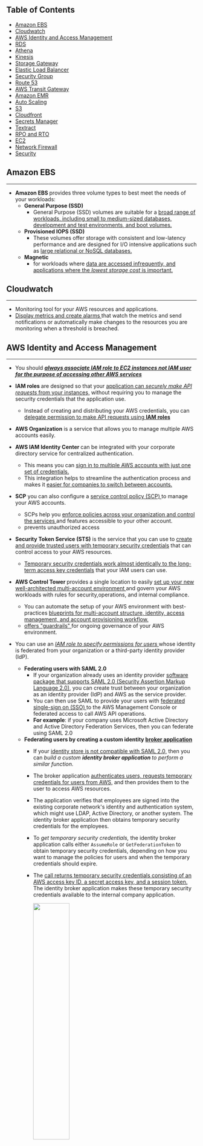 ## Table of Contents
- [Amazon EBS](#amazon-ebs)
- [Cloudwatch](#cloudwatch)
- [AWS Identity and Access Management](#aws-identity-and-access-management)
- [RDS](#rds)
- [Athena](#athena)
- [Kinesis](#kinesis)
- [Storage Gateway](#storage-gateway)
- [Elastic Load Balancer](#elastic-load-balancer)
- [Security Group](#security-group)
- [Route 53](#route-53)
- [AWS Transit Gateway](#aws-transit-gateway)
- [Amazon EMR](#amazon-emr)
- [Auto Scaling](#auto-scaling)
- [S3](#s3)
- [Cloudfront](#cloudfront)
- [Secrets Manager](#secrets-manager)
- [Textract](#textract)
- [RPO and RTO](#rpo-and-rto)
- [EC2](#ec2)
- [Network Firewall](#network-firewall)
- [Security](#security)
## Amazon EBS
---

- <b> Amazon EBS </b> provides three volume types to best meet the needs of your workloads: 
    - <b> General Purpose (SSD) </b>
        - General Purpose (SSD) volumes are suitable for a <ins>broad range of workloads, including small to medium-sized databases, development and test environments, and boot volumes.</ins>
    - <b> Provisioned IOPS (SSD) </b>
        - These volumes offer storage with consistent and low-latency performance and are designed for I/O intensive applications such as <ins>large relational or NoSQL databases. </ins>
    - <b>Magnetic</b>
        - for workloads where <ins>data are accessed infrequently, and applications where the <i>lowest storage cost</i> is important. </ins>

## Cloudwatch
---
- Monitoring tool for your AWS resources and applications.
- <ins> Display metrics and create alarms </ins> that watch the metrics and send notifications or automatically make changes to the resources you are monitoring when a threshold is breached.

## AWS Identity and Access Management
---
- You should <ins> <i><strong>always associate IAM role to EC2 instances not IAM user for the purpose of accessing other AWS services </ins> </i></strong>
- <strong> IAM roles </strong> are designed so that your <ins>application can <i>securely make API requests</i> from your instances,</ins> without requiring you to manage the security credentials that the application use.
    - Instead of creating and distributing your AWS credentials, you can <ins>delegate permission to make API requests using <strong>IAM roles</strong></ins>
- <strong>AWS Organization</strong> is a service that allows you to manage multiple AWS accounts easily.
 - <strong>AWS IAM Identity Center </strong> can be integrated with your corporate directory service for centralized authentication. 
    - This means you can <ins>sign in to multiple AWS accounts with just one set of credentials.</ins> 
    - This integration helps to streamline the authentication process and makes it <ins>easier for companies to switch between accounts.</ins>
- <strong>SCP</strong> you can also configure a <ins>service control policy (SCP) </ins>to manage your AWS accounts.
    - SCPs help you <ins> enforce policies across your organization and control the services </ins> and features accessible to your other account.
    - prevents unauthorized access

- <strong>Security Token Service (STS)</strong> is the service that you can use to <ins>create and provide trusted users with temporary security credentials</ins> that can control access to your AWS resources. 
    - <ins>Temporary security credentials work almost identically to the long-term access key credentials</ins> that your IAM users can use.
- <strong> AWS Control Tower </strong> provides a single location to easily <ins> set up your new well-architected multi-account environment </ins> and govern your AWS workloads with rules for security,operations, and internal compliance. 
    - You can automate the setup of your AWS environment with best-practices <ins>blueprints for multi-account structure, identity, access management, and account provisioning workflow. </ins>
    - <ins> offers "guardrails" </ins> for ongoing governance of your AWS environment.
- You can use an <i><ins>IAM role to specify permissions for users </ins></i> whose identity is federated from your organization or a third-party identity provider (IdP).
    - <b>Federating users with SAML 2.0</b>
        - If your organization already uses an identity provider <ins>software package that supports SAML 2.0 (Security Assertion Markup Language 2.0)</ins>, you can create trust between your organization as an identity provider (IdP) and AWS as the service provider. 
        - You can then use SAML to provide your users with <ins>federated single-sign on (SSO) </ins>to the AWS Management Console or federated access to call AWS API operations. 
        - <b>For example</b>: if your company uses Microsoft Active Directory and Active Directory Federation Services, then you can federate using SAML 2.0
    - <b>Federating users by creating a custom identity <ins>broker application</ins></b>
        - If your <ins>identity store is not compatible with SAML 2.0,</ins> then you can <i>build a custom <b>identity broker application </b> to perform a similar function. </i>
        - The broker application <ins>authenticates users, requests temporary credentials for users from AWS,</ins> and then provides them to the user to access AWS resources.
        - The application verifies that employees are signed into the existing corporate network's identity and authentication system, which might use LDAP, Active Directory, or another system. The identity broker application then obtains temporary security credentials for the employees.
        - To <i>get temporary security credentials, </i>the identity broker application calls either `AssumeRole` or `GetFederationToken` to obtain temporary security credentials, depending on how you want to manage the policies for users and when the temporary credentials should expire.
        - The <ins>call returns temporary security credentials consisting of an AWS access key ID, a secret access key, and a session token.</ins> The identity broker application makes these temporary security credentials available to the internal company application. 

            <img src="./images/Overview/broker-application.jpg" width="47%" height="40%"/>
        - This scenario has the following attributes:

            - The identity broker application has permissions to access IAM's token service (STS) API to create temporary security credentials.

            - The identity broker application is able to verify that employees are authenticated within the existing authentication system.

            - Users are able to get a temporary URL that gives them access to the AWS Management Console (which is referred to as single sign-on).

## RDS
---
- Supports <b>Aurora, MySQL, MariaDB, PostgreSQL, Oracle, Microsoft SQL Server.</b>
- <b>DB Instance </b>
    - For production OLTP use cases, use <b>Multi-AZ deployments </b> for <ins>enhanced fault tolerance with Provisioned <i>IOPS</ins> </i>storage for fast and predictable performance.
        - You can use PIOPS storage with Read Replicas for MySQL, MariaDB or PostgreSQL.
    - <b> Magnetic </b>
        - Doesn’t allow you to scale storage when using the SQL Server database engine.
            - Doesn’t support elastic volumes.
            - Limited to a maximum size of 3 TiB.
            - Limited to a maximum of 1,000 IOPS.
- RDS automatically performs a failover in the event of any of the following:
    1. Loss of availability in primary Availability Zone.
    2. Loss of network connectivity to primary.
    3. Compute unit failure on primary.
    4. Storage failure on primary.


## Athena
---
- An interactive query service that makes it easy to analyze data directly in Amazon S3 and other data sources using SQL.
- <i>Serverless</i>
- Has a <ins>built-in query editor.</ins>
- highly available and durable
-  <ins>integrates with <b>Amazon QuickSight </b></ins> for easy data visualization.
- retains query history for 45 days.
- You pay only for the queries that you run. You are charged based on the amount of data scanned by each query.
- There are 2 types of cost controls:
    - <b> Per-query limit </b> 
        - specifies a threshold for the total amount of data scanned per query. 
        - Any query running in a workgroup is <ins>canceled once it exceeds the specified limit</ins>. 
        - Only one per-query limit can be created
    - <b>Per-workgroup limit</b> 
        - this limits the total amount of data scanned by all queries running within a specific time frame. 

## Kinesis
---
- A fully managed AWS service that you can use to stream <ins> live video from devices to the AWS Cloud</ins>, or build applications for <strong> real-time video processing or batch-oriented video analytics.</strong>
- Amazon Kinesis Data Streams enables real-time processing of streaming big data. It provides ordering of records, as well as the ability to read and/or replay records in the same order to multiple Amazon Kinesis Applications
- A Kinesis data stream is a set of <ins>shards that has a sequence of data records </ins>, and each data record has a <strong>sequence number </strong>that is assigned by Kinesis Data Streams. 
    - Kinesis <ins>can also easily handle the high volume of messages</ins> being sent to the service.
    - durable
    - no missing of messages

## Storage Gateway
---

- Connects an on-premise software appliance with cloud-based storage to <ins>provide seamless integration with data security features between your <b>on-premises IT environment and the AWS storage infrastructure.</b></ins>
- You can use the service to store data in the AWS cloud for scalable and cost-effective storage that helps maintain
- It stores files as native S3 objects, archives virtual tapes in Amazon Glacier and stores EBS snapshots generated by the Volume Gateway with Amazon EBS.

    <img src="./images/Overview/storage-gateway.jpg" width="87%"/>

## Elastic Load Balancer 
---
- Distributes incoming application or network traffic across multiple targets, such as EC2 instances containers (ECS), Lambda functions and IP addresses in multiple Availability zones


## Security Group
---

- A security group acts as a virtual firewall for your instance to control inbound and outbound traffic.
     
     <img src="./images/Overview/security-group.jpg" width="87%"/>

## Route 53
---

- A highly available and scalable Domain Name System (DNS) web service used for domain registration, DNS routing and health checking


## AWS Transit Gateway
---

- A networking service that uses a hub and spoke model to connect the on-premises data centers and Amazon VPCs to a <ins><em>Single Gateway.</em></ins>
- With this service, customers only have to create and manage  <ins><em><strong>a single connection from the central gateway into each on-premises data center</ins></em></strong>
- <strong>Features</strong>:
    - <strong>Inter-region peering </strong>
        - allows customers to route traffic
        - easy and cost-effective way
    - <strong> Multicast </strong>
        - allows customers to have fine-grain control on who can consume and produce multicast traffic
    - <strong>Automated provisioning </strong>
        - customers can automatically identify the Site-to-site VPN connections and on-premises resources with which they are associated using AWS Transit Gateway

## Amazon EMR
---
- EMR (Elastic MapReduce)
- A managed cluster that <ins>simplifies running big data frameworks </ins>like Apache Hadoop and Apache Spark on AWS to process and analyze vast amounts of data.
- You can process data for analytics purposes and business intelligence workloads using EMR together with Apache Hive and Apache Pig
- You can <ins><em>use EMR to move large amounts of data in and out of other AWS data stores </em></ins> and databases like S3 and DynamoDB

    <img src="./images/Overview/emr.jpg" width="87%"/>

## Auto Scaling 
---
- Configure automatic scaling for the AWS resources quickly through a scaling plan that uses <strong> Dynamic Scaling </strong>and <strong>Predictive scaling </strong>.
- <strong><em>Useful for </em></strong>:
    - Cyclical traffic such as high use of resources during regular business hours and low use of resources
    - On and Off traffic such as <ins>batch processing, testing and periodic analysis </ins> 
    - Variable traffic patterns, such as software for <ins>marketing growth with periods of spiky growth </ins>
- <Strong>Dynamic Scaling</strong>
    - To add and remove capacity for resources to maintain resource at target value
- <Strong>Predictive Scaling</strong>
    - To forecast the future load demands by analyzing your historical records for a metric 
    - <ins>Allows schedule scaling </ins> by adding or removing capacity and controls maximum capacity
    - <ins><em> <strong>Only available for EC2 scaling groups </ins></em></strong>

## S3
---
- <strong>Server-side encryption (SSE)</strong> is about data encryption at rest-that is, Amazon S3 encrypts your data at the object level as it writes it to disks in its data centers and decrypts it for you when you access it.
    <img src="./images/Overview/server-side-encryption.jpg" width="87%"/>
    - You have three mutually exclusive options depending on how you choose to manage the encryption keys:

        1.<strong>Amazon S3-Managed Keys (SSE-S3) </strong>

        2. <strong>AWS KMS-Managed Keys (SSE-KMS)</strong>

        3. <strong>Customer-Provided Keys (SSE-C)</strong>
    - <strong> S3-Managed Encryption Keys (SSE-S3)</strong>
        - Amazon S3 will <ins>encrypt each object with a unique key</ins> and as an additional safeguard,<ins> it encrypts the key itself with a master key that it<strong> rotates regularly. </strong></ins>
    - <strong> SSE-AES </strong> S3 handles the key, uses AES-256 algorithm 
        - one of the strongest block ciphers available, 256-bit Advanced Encryption Standard (AES-256), to encrypt your data.
        <img src="./images/Overview/aes-256.jpg" width="57%"/>
- <strong>Client-side Encryption </strong>using
    1. AWS KMS-managed customer master key
    2. client-side master key
- <strong>Cross-Account Access</strong>
You can provide another AWS account access to an object that is stored in an S3 bucket. 
    - These are the methods on how to grant cross-account access to objects that are stored in your own Amazon S3 bucket:
        - <strong>Resource-based policies and IAM policies </strong> 
        - <strong>Resource-based Access Control List (ACL) and IAM policies </strong>

    - Cross-account IAM roles for programmatic and console access to S3 bucket objects
    - <ins> Supports failover controls for S3 Multi-Region access points.</ins>
- <strong>Requester Pays Buckets </strong> 
    - Bucket owners pay for all of the Amazon S3 storage and data transfer costs associated with their bucket.

## CloudFront
---



## Secrets Manager 
---

- Helps to <ins> <i> manage, retrieve and <strong>rotate database credentials,</strong> application credentials, OAuth tokens, API keys and other secrets throughout their lifecycles 
</ins></i>
- Helps to <ins> improve security posture </ins>, because you <ins><strong>no longer need hard-coded credentials</strong> </ins> in application source code.
    - Storing the credentials in Secrets Manager helps avoid possible compromise by anyone who can inspect the application or the components. 
    - Replace hard-coded credentials with a runtime call to the Secrets Manager service to retrieve credentials with a runtime call to the Secrets Manager service to retrieve credentials dynamically when you need them. 

## Textract
---
- A fully managed document analysis service for detecting and extracting information from scanned documents
- Return extracted data as key-value pairs (e.g. Name: John Doe)
- Supports virtually any type of documents
- Pricing
    - Pay for what you use 
    - Charges vary for Detect Document Text API and Analyze Document API with the later being more expensive

## RPO and RTO
---

- RTO (Recovery Time Object)
    - measures how quickly the application should be available after an outage
- RPO (Recovery Point Object)
    - refers to how much data loss can the application can tolerate

<img src="./images/Overview/rto-rpo.jpg" width="87%"/>
    
    - Data loss is measured from most recent backup to the point of disaster. Downtime is measured from the point of disaster until fully recovered and available for service.

## EC2
---


---
## Network Firewall
---
- AWS Network Firewall supports domain name stateful network traffic inspection
- Can create <ins>allow lists and deny lists </ins> with domain names that the stateful rules engine looks for in network traffic
- AWS Network Firewall is a <ins>stateful, managed network firewall and intrusion detection and prevention service for your virtual private cloud (VPC)</ins> that you created in Amazon Virtual Private Cloud (Amazon VPC).
    - With Network Firewall, <ins>you can filter traffic at the perimeter of your VPC. </ins>
    - This includes filtering traffic going to and coming from an internet gateway, NAT gateway, or over VPN or AWS Direct Connect. 
- Network Firewall uses the open source intrusion prevention system (IPS), Suricata, for stateful inspection. Network Firewall supports Suricata compatible rules.
---
## Security
---
- The security pillar includes the ability to protect data, systems, and assets to take advantage of cloud technologies to improve security

- <strong>Zero Trust</strong> security is a model where application <ins>components or microservices are considered discrete from each other </ins> and no component or microservice trusts any other.

    ### Design Principles 
    1. <strong> Implement a strong identity foundation </strong>
    2. <strong>Enable traceability</strong>
    3. <strong>Apply security at all layers:</strong>
        - Apply a <strong>defense in depth approach </strong>  with multiple security controls
        - <ins>Implementing security to multiple layers </ins>(for example, edge of network, VPC, load balancing, every instance and compute service, operating system, application, and code).

            <img src="./images/Overview/defense-in-depth.jpg" width="57%"/>

    4. <strong>Automate security best practices:</strong>
    5. <strong>Protect data in transit and at rest:</strong>
    6. <strong>Keep people away from data:</strong>
    7. <strong>Prepare for security events:</strong>
